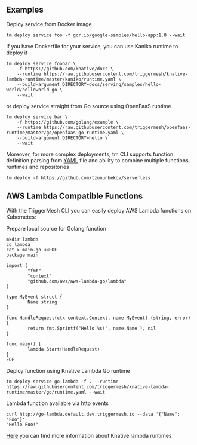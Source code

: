 ## Examples

Deploy service from Docker image
```
tm deploy service foo -f gcr.io/google-samples/hello-app:1.0 --wait
```

If you have Dockerfile for your service, you can use Kaniko runtime to deploy it
```
tm deploy service foobar \
    -f https://github.com/knative/docs \
    --runtime https://raw.githubusercontent.com/triggermesh/knative-lambda-runtime/master/kaniko/runtime.yaml \
    --build-argument DIRECTORY=docs/serving/samples/hello-world/helloworld-go \
    --wait
```

or deploy service straight from Go source using OpenFaaS runtime
```
tm deploy service bar \
    -f https://github.com/golang/example \
    --runtime https://raw.githubusercontent.com/triggermesh/openfaas-runtime/master/go/openfaas-go-runtime.yaml \
    --build-argument DIRECTORY=hello \
    --wait
```

Moreover, for more complex deployments, tm CLI supports function definition parsing from [YAML](https://github.com/tzununbekov/serverless/blob/master/serverless.yaml) file and ability to combine multiple functions, runtimes and repositories

```
tm deploy -f https://github.com/tzununbekov/serverless
```

## AWS Lambda Compatible Functions

With the TriggerMesh CLI you can easily deploy AWS Lambda functions on Kubernetes:

Prepare local source for Golang function

```
mkdir lambda
cd lambda
cat > main.go <<EOF
package main

import (
        "fmt"
        "context"
        "github.com/aws/aws-lambda-go/lambda"
)

type MyEvent struct {
        Name string
}

func HandleRequest(ctx context.Context, name MyEvent) (string, error) {
        return fmt.Sprintf("Hello %s!", name.Name ), nil
}

func main() {
        lambda.Start(HandleRequest)
}
EOF
```

Deploy function using Knative Lambda Go runtime

```
tm deploy service go-lambda -f . --runtime https://raw.githubusercontent.com/triggermesh/knative-lambda-runtime/master/go/runtime.yaml --wait
```

Lambda function available via http events

```
curl http://go-lambda.default.dev.triggermesh.io --data '{"Name": "Foo"}'
"Hello Foo!"
```

[Here](https://github.com/triggermesh/knative-lambda-runtime) you can find more information about Knative lambda runtimes
